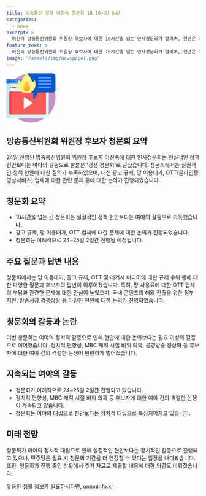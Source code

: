 ```yaml
---
title: 방송통신 정쟁 이진숙 청문회 1R 10시간 논란
categories:
  - News
excerpt: >
  이진숙 방송통신위원회 위원장 후보자에 대한 10시간을 넘는 인사청문회가 열리며, 현안은 마무리되지 못한 채 여야의 갈등만 불붙었다. 질문은 현안보다는 후보자의 정치적 편향성에 집중되었고, OTT 망 사용료와 광고 규제 등 실질적인 이슈는 덧붙여진 수준에 그쳤다. 청문회는 정쟁으로 이어지며 거친 발언과 갈등이 지속됐고, 후보자의 대답에 대한 여야의 격론도 이어졌다. 요약문에서는 이런 거친 갈등과 현안보다는 정치적 편향성에 초점을 맞춰 클릭 유도할 수 있는 문장을 작성해야 해.
feature_text: >
  이진숙 방송통신위원회 위원장 후보자에 대한 10시간을 넘는 인사청문회가 열리며, 현안은 마무리되지 못한 채 여야의 갈등만 불붙었다. 질문은 현안보다는 후보자의 정치적 편향성에 집중되었고, OTT 망 사용료와 광고 규제 등 실질적인 이슈는 덧붙여진 수준에 그쳤다. 청문회는 정쟁으로 이어지며 거친 발언과 갈등이 지속됐고, 후보자의 대답에 대한 여야의 격론도 이어졌다. 요약문에서는 이런 거친 갈등과 현안보다는 정치적 편향성에 초점을 맞춰 클릭 유도할 수 있는 문장을 작성해야 해.
image: '/assets/img/newspaper.png'
---
```


<p><img src="/assets/img/news.png" alt="rentncar 속보" /></p>

<h2 data-ke-size="size26">방송통신위원회 위원장 후보자 청문회 요약</h2>

<p data-ke-size="size16">24일 진행된 방송통신위원회 위원장 후보자 이진숙에 대한 인사청문회는 현실적인 정책 현안보다는 여야의 갈등으로 불붙은 '정쟁 청문회'로 끝났습니다. 청문회에서는 실질적인 정책 현안에 대한 질의가 부족하였으며, 대신 광고 규제, 망 이용대가, OTT(온라인동영상서비스) 업체에 대한 관련 문제 등에 대한 논의가 진행되었습니다.</p>

<h2 data-ke-size="size24">청문회 요약</h2>

<ul>
  <li>10시간을 넘는 긴 청문회는 실질적인 정책 현안보다는 여야의 갈등으로 가득했습니다.</li>
  <li>광고 규제, 망 이용대가, OTT 업체에 대한 문제에 대한 논의가 진행되었습니다.</li>
  <li>청문회는 이례적으로 24~25일 2일간 진행될 예정입니다.</li>
</ul>

<h2 data-ke-size="size24">주요 질문과 답변 내용</h2>

<p data-ke-size="size16">청문회에서는 망 이용대가, 광고 규제, OTT 및 레거시 미디어에 대한 규제 수위 등에 대한 다양한 질문과 후보자의 답변이 이루어졌습니다. 특히, 망 사용료에 대한 OTT 업체의 부담과 관련한 문제에 대한 관심이 높았으며, 국내 콘텐츠의 해외 진출을 위한 정부 지원, 방송시장 경쟁상황 등 다양한 현안에 대한 논의가 진행되었습니다.</p>

<h2 data-ke-size="size24">청문회의 갈등과 논란</h2>

<p data-ke-size="size16">이번 청문회는 여야의 정치적 갈등으로 인해 현안에 대한 논의보다는 필요 이상의 갈등으로 이어졌습니다. 정치적 편향성, MBC 재직 시절 비위 의혹, 공영방송 정상화 등 후보자에 대한 여야 간의 격렬한 논쟁이 빈번하게 벌어졌습니다.</p>

<h2 data-ke-size="size24">지속되는 여야의 갈등</h2>

<ul>
  <li>청문회가 이례적으로 24~25일 2일간 진행되고 있습니다.</li>
  <li>정치적 편향성, MBC 재직 시절 비위 의혹 등 후보자에 대한 여야 간의 격렬한 논쟁이 계속되고 있습니다.</li>
  <li>청문회는 여야의 대립으로 현안보다는 정치적 대립으로 특징지어지고 있습니다.</li>
</ul>

<h2 data-ke-size="size24">미래 전망</h2>

<p data-ke-size="size16">청문회가 여야의 정치적 대립으로 인해 실질적인 현안보다는 정치적인 갈등으로 진행되고 있으나, 민주당은 필요 시 청문회 기간을 더 연장할 수 있다는 입장을 내다봤습니다. 또한, 청문회가 진행 중인 상황에서 추가 자료로 제출할 내용에 대한 의결도 이뤄졌습니다.</p>
유용한 생활 정보가 필요하시다면, <a href="https://onioninfo.kr" rel="dofollow">onioninfo.kr</a>


